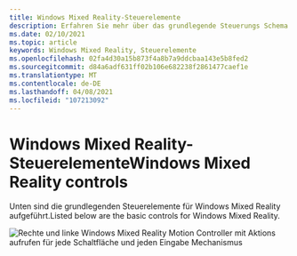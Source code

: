```yaml
---
title: Windows Mixed Reality-Steuerelemente
description: Erfahren Sie mehr über das grundlegende Steuerungs Schema für die Ausführung von altspacevr mithilfe von Windows Mixed Reality Motion Controller.
ms.date: 02/10/2021
ms.topic: article
keywords: Windows Mixed Reality, Steuerelemente
ms.openlocfilehash: 02fa4d30a15b873f4a8b7a9ddcbaa143e5b8fed2
ms.sourcegitcommit: d84a6adf631ff02b106e682238f2861477caef1e
ms.translationtype: MT
ms.contentlocale: de-DE
ms.lasthandoff: 04/08/2021
ms.locfileid: "107213092"
---
```

# <a name="windows-mixed-reality-controls"></a><span data-ttu-id="dce3d-104">Windows Mixed Reality-Steuerelemente</span><span class="sxs-lookup"><span data-stu-id="dce3d-104">Windows Mixed Reality controls</span></span>

<span data-ttu-id="dce3d-105">Unten sind die grundlegenden Steuerelemente für Windows Mixed Reality aufgeführt.</span><span class="sxs-lookup"><span data-stu-id="dce3d-105">Listed below are the basic controls for Windows Mixed Reality.</span></span>

![Rechte und linke Windows Mixed Reality Motion Controller mit Aktions aufrufen für jede Schaltfläche und jeden Eingabe Mechanismus](images/windows-mixed-controls.jpg)